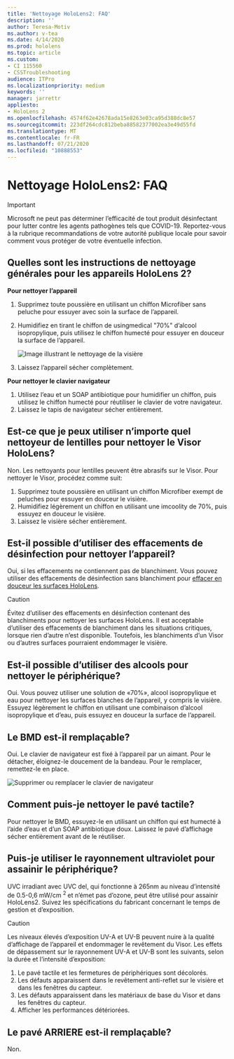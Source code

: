 ```yaml
---
title: 'Nettoyage HoloLens2: FAQ'
description: ''
author: Teresa-Motiv
ms.author: v-tea
ms.date: 4/14/2020
ms.prod: hololens
ms.topic: article
ms.custom:
- CI 115560
- CSSTroubleshooting
audience: ITPro
ms.localizationpriority: medium
keywords: ''
manager: jarrettr
appliesto:
- HoloLens 2
ms.openlocfilehash: 4574f62e42678ada15e8263e03ca95d388dc8e57
ms.sourcegitcommit: 223df264cdc812beba88582377002ea3e49d55fd
ms.translationtype: MT
ms.contentlocale: fr-FR
ms.lasthandoff: 07/21/2020
ms.locfileid: "10888553"
---
```

# Nettoyage HoloLens2: FAQ

> [!IMPORTANT]  
> Microsoft ne peut pas déterminer l’efficacité de tout produit désinfectant pour lutter contre les agents pathogènes tels que COVID-19. Reportez-vous à la rubrique recommandations de votre autorité publique locale pour savoir comment vous protéger de votre éventuelle infection.  

## Quelles sont les instructions de nettoyage générales pour les appareils HoloLens 2?

**Pour nettoyer l’appareil**

1. Supprimez toute poussière en utilisant un chiffon Microfiber sans peluche pour essuyer avec soin la surface de l’appareil.
1. Humidifiez en tirant le chiffon de usingmedical "70%" d’alcool isopropylique, puis utilisez le chiffon humecté pour essuyer en douceur la surface de l’appareil.

   ![Image illustrant le nettoyage de la visière](images/hololens-cleaning-visor.png)

1. Laissez l’appareil sécher complètement.

**Pour nettoyer le clavier navigateur**

1. Utilisez l’eau et un SOAP antibiotique pour humidifier un chiffon, puis utilisez le chiffon humecté pour réutiliser le clavier de votre navigateur.
1. Laissez le tapis de navigateur sécher entièrement.

## Est-ce que je peux utiliser n’importe quel nettoyeur de lentilles pour nettoyer le Visor HoloLens?

Non. Les nettoyants pour lentilles peuvent être abrasifs sur le Visor. Pour nettoyer le Visor, procédez comme suit:  

1. Supprimez toute poussière en utilisant un chiffon Microfiber exempt de peluches pour essuyer en douceur le visière.
1. Humidifiez légèrement un chiffon en utilisant une imcoolity de 70%, puis essuyez en douceur le visière.
1. Laissez le visière sécher entièrement.

## Est-il possible d’utiliser des effacements de désinfection pour nettoyer l’appareil?

Oui, si les effacements ne contiennent pas de blanchiment. Vous pouvez utiliser des effacements de désinfection sans blanchiment pour [effacer en douceur les surfaces HoloLens](#what-are-the-general-cleaning-instructions-for-hololens-2-devices).  

> [!CAUTION]  
> Évitez d’utiliser des effacements en désinfection contenant des blanchiments pour nettoyer les surfaces HoloLens. Il est acceptable d’utiliser des effacements de blanchiment dans les situations critiques, lorsque rien d’autre n’est disponible. Toutefois, les blanchiments d’un Visor ou d’autres surfaces pourraient endommager le visière.

## Est-il possible d’utiliser des alcools pour nettoyer le périphérique?

Oui. Vous pouvez utiliser une solution de «70%», alcool isopropylique et eau pour nettoyer les surfaces blanches de l’appareil, y compris le visière. Essuyez légèrement le chiffon en utilisant une combinaison d’alcool isopropylique et d’eau, puis essuyez en douceur la surface de l’appareil.

## Le BMD est-il remplaçable?

Oui. Le clavier de navigateur est fixé à l’appareil par un aimant. Pour le détacher, éloignez-le doucement de la bandeau. Pour le remplacer, remettez-le en place.

![Supprimer ou remplacer le clavier de navigateur](images/hololens2-remove-browpad.png)

## Comment puis-je nettoyer le pavé tactile?

Pour nettoyer le BMD, essuyez-le en utilisant un chiffon qui est humecté à l’aide d’eau et d’un SOAP antibiotique doux. Laissez le pavé d’affichage sécher entièrement avant de le réutiliser.

## Puis-je utiliser le rayonnement ultraviolet pour assainir le périphérique?

UVC irradiant avec UVC del, qui fonctionne à 265nm au niveau d’intensité de 0.5-0,6 mW/cm <sup> 2 </sup> et n’émet pas d’ozone, peut être utilisé pour assainir HoloLens2. Suivez les spécifications du fabricant concernant le temps de gestion et d’exposition.

> [!CAUTION]  
> Les niveaux élevés d’exposition UV-A et UV-B peuvent nuire à la qualité d’affichage de l’appareil et endommager le revêtement du Visor. Les effets de dépassement sur le rayonnement UV-A et UV-B sont les suivants, selon la durée et l’intensité d’exposition:
>  
> 1. Le pavé tactile et les fermetures de périphériques sont décolorés.
> 1. Les défauts apparaissent dans le revêtement anti-reflet sur le visière et dans les fenêtres du capteur.
> 1. Les défauts apparaissent dans les matériaux de base du Visor et dans les fenêtres du capteur.
> 1. Afficher les performances détériorées.

## Le pavé ARRIERE est-il remplaçable?

Non.
